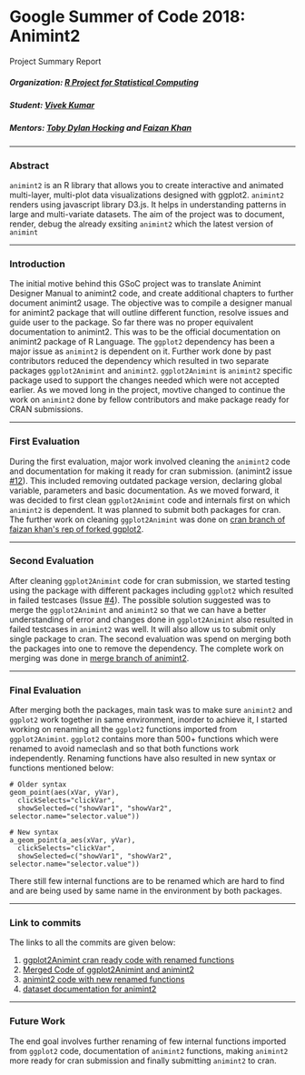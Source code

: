 # Google Summer of Code 2018: Animint2
Project Summary Report


##### Organization: [R Project for Statistical Computing](https://github.com/rstats-gsoc)

##### Student: [Vivek Kumar](https://github.com/vivekktiwari)

##### Mentors: [Toby Dylan Hocking](https://github.com/tdhock) and [Faizan Khan](https://github.com/faizan-khan-iit)

------------------------------------

### Abstract
`animint2` is an R library that allows you to create interactive and animated multi-layer, multi-plot data visualizations designed with ggplot2. `animint2` renders using javascript library D3.js. It helps in understanding patterns in large and multi-variate datasets. The aim of the project was to document, render, debug the already exsiting `animint2` which the latest version of `animint` 

------------------------------------

### Introduction
The initial motive behind this GSoC project was to translate Animint Designer Manual to animint2 code, and create additional chapters to further document animint2 usage. The objective was to compile a designer manual for animint2 package that will outline different function, resolve issues and guide user to the package. So far there was no proper equivalent documentation to animint2. This was to be the official documentation on animint2 package of R Language. The `ggplot2` dependency has been a major issue as `animint2` is dependent on it. Further work done by past contributors reduced the dependency which resulted in two separate packages `ggplot2Animint` and `animint2`. `ggplot2Animint` is `animint2` specific package used to support the changes needed which were not accepted earlier. As we moved long in the project, movtive changed to continue the work on `animint2` done by fellow contributors and make package ready for CRAN submissions.

------------------------------------

### First Evaluation
During the first evaluation, major work involved cleaning the `animint2` code and documentation for making it ready for cran submission. (animint2 issue [#12](https://github.com/tdhock/animint2/issues/12)). This included removing outdated package version, declaring global variable, parameters and basic documentation. As we moved forward, it was decided to first clean `ggplot2Animint` code and internals first on which `animint2` is dependent. It was planned to submit both packages for cran. The further work on cleaning `ggplot2Animint` was done on [cran branch of faizan khan's rep of forked ggplot2](https://github.com/faizan-khan-iit/ggplot2/tree/cran).

------------------------------------

### Second Evaluation
After cleaning `ggplot2Animint` code for cran submission, we started testing using the package with different packages including `ggplot2` which resulted in failed testcases (Issue [#4](https://github.com/faizan-khan-iit/ggplot2/issues/4)). The possible solution suggested was to merge the `ggplot2Animint` and `animint2` so that we can have a better understanding of error and changes done in `ggplot2Animint` also resulted in failed testcases in `animint2` was well. It will also allow us to submit only single package to cran. The second evaluation was spend on merging both the packages into one to remove the dependency. The complete work on merging was done in [merge branch of animint2](https://github.com/tdhock/animint2/tree/merge). 


------------------------------------

### Final Evaluation
After merging both the packages, main task was to make sure `animint2` and `ggplot2` work together in same environment, inorder to achieve it, I started working on renaming all the `ggplot2` functions imported from `ggplot2Animint`. `ggplot2` contains more than 500+ functions which were renamed to avoid nameclash and so that both functions work independently. Renaming functions have also resulted in new syntax or functions mentioned below:


```
# Older syntax
geom_point(aes(xVar, yVar), 
  clickSelects="clickVar", 
  showSelected=c("showVar1", "showVar2", selector.name="selector.value"))

# New syntax
a_geom_point(a_aes(xVar, yVar),
  clickSelects="clickVar",
  showSelected=c("showVar1", "showVar2", selector.name="selector.value"))

```
There still few internal functions are to be renamed which are hard to find and are being used by same name in the environment by both packages. 

------------------------------------

### Link to commits
The links to all the commits are given below:

1. [ggplot2Animint cran ready code with renamed functions](https://github.com/faizan-khan-iit/ggplot2/pull/7/commits)
2. [Merged Code of ggplot2Animint and animint2](https://github.com/tdhock/animint2/pull/23/commits)
3. [animint2 code with new renamed functions](https://github.com/tdhock/animint2/pull/25/commits)
4. [dataset documentation for animint2](https://github.com/tdhock/animint2/pull/14)

------------------------------------

### Future Work
The end goal involves further renaming of few internal functions imported from `ggplot2` code, documentation of `animint2` functions, making `animint2` more ready for cran submission and finally submitting `animint2` to cran.

